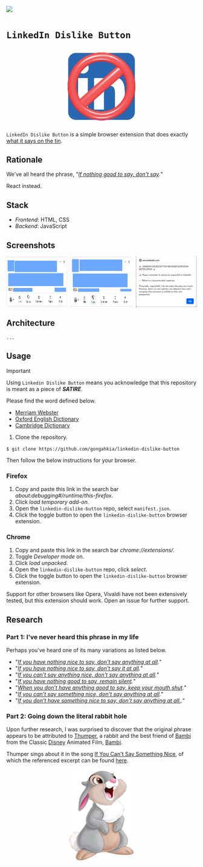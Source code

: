 [![](https://img.shields.io/badge/linkedin_dislike_button_1.0.0-passing-green)](https://github.com/gongahkia/linkedin-dislike-button/releases/tag/1.0.0) 

# `LinkedIn Dislike Button`

<p align="center">
    <img src="./asset/logo/linkedin-dislike-button.png" width=40% height=40%>
</p>

`LinkedIn Dislike Button` is a simple browser extension that does exactly [what it says on the tin](#screenshots).

## Rationale

We've all heard the phrase, "*[If nothing good to say, don't say](#ive-never-heard-this-phrase-in-my-life).*"  

React instead.

## Stack

* *Frontend*: HTML, CSS
* *Backend*: JavaScript

## Screenshots

<div style="display: flex; justify-content: space-between;">
  <img src="./asset/reference/1.png" width="32%">
  <img src="./asset/reference/2.png" width="32%">
  <img src="./asset/reference/3.png" width="32%">
</div>

## Architecture

```mermaid
...
```

## Usage

> [!IMPORTANT]  
> Using `Linkedin Dislike Button` means you acknowledge that this repository is meant as a piece of ***SATIRE***.  
>  
> Please find the word defined below.  
>  
> * [Merriam Webster](https://www.merriam-webster.com/dictionary/satire)  
> * [Oxford English Dictionary](https://www.oed.com/dictionary/satire_n?tl=true)  
> * [Cambridge Dictionary](https://dictionary.cambridge.org/dictionary/english/satire)  


1. Clone the repository.

```console
$ git clone https://github.com/gongahkia/linkedin-dislike-button
```

Then follow the below instructions for your browser.

### Firefox

1. Copy and paste this link in the search bar *about:debugging#/runtime/this-firefox*.
2. Click *load temporary add-on*.
3. Open the `linkedin-dislike-button` repo, select `manifest.json`.
4. Click the toggle button to open the `linkedin-dislike-button` browser extension.

### Chrome

1. Copy and paste this link in the search bar *chrome://extensions/*.
2. Toggle *Developer mode* on.
3. Click *load unpacked*.
4. Open the `linkedin-dislike-button` repo, click *select*.
5. Click the toggle button to open the `linkedin-dislike-button` browser extension.

Support for other browsers like Opera, Vivaldi have not been extensively tested, but this extension should work. Open an issue for further support.

## Research

### Part 1: I've never heard this phrase in my life

Perhaps you've heard one of its many variations as listed below.

* "*[If you have nothing nice to say, don't say anything at all](https://www.reddit.com/r/unpopularopinion/comments/kn0k1k/the_saying_if_you_have_nothing_nice_to_say_dont/).*"
* "*[If you have nothing nice to say, don’t say it at all](https://medium.com/publishous/if-you-have-nothing-nice-to-say-dont-say-it-at-all-3691aa7bdce8).*"
* "*[If you can't say anything nice, don't say anything at all](https://www.linkedin.com/pulse/you-cant-say-anything-nice-dont-all-jessica-joan-richards-smmxe/).*"
* "*[If you have nothing good to say, remain silent](https://www.facebook.com/muftimenk/posts/if-you-have-nothing-good-to-say-remain-silent-each-time-you-open-your-mouth-to-s/10159055816881971/).*"
* "*[When you don’t have anything good to say, keep your mouth shut](https://www.insidetreasures.com/when-you-dont-have-anything-good-to-say-keep-your-mouth-shut).*"
* "*[If you can’t say something nice, don’t say anything at all](https://www.govloop.com/community/blog/if-you-cant-say-something-nice-dont-say-anything-at-all/).*"
* "*[If you don't have something nice to say, don't say anything at all.](https://www.quora.com/The-saying-goes-If-you-dont-have-something-nice-to-say-dont-say-anything-at-all-Is-this-good-advice).*"

### Part 2: Going down the literal rabbit hole

Upon further research, I was surprised to discover that the original phrase appears to be attributed to [Thumper](https://bambi.fandom.com/wiki/Thumper), a rabbit and the best friend of [Bambi](https://bambi.fandom.com/wiki/Bambi_(Character)) from the Classic [Disney](https://bambi.fandom.com/wiki/Walt_Disney) Animated Film, [Bambi](https://bambi.fandom.com/wiki/Bambi_(Film)).  

Thumper sings about it in the song [If You Can't Say Something Nice](https://bambi.fandom.com/wiki/If_You_Can%27t_Say_Something_Nice), of which the referenced excerpt can be found [here](https://youtu.be/9fYngTUZeUQ?feature=shared).

<div align="center">
    <img src="./asset/reference/thumper.png" width="35%">
</div>